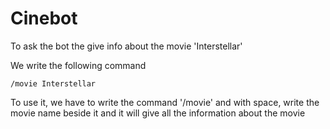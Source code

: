 # Cinebot

To ask the bot the give info about the movie 'Interstellar' 

We write the following command

```
/movie Interstellar
```

To use it, we have to write the command '/movie' and with space, write the movie name beside it and it will give all the information about the movie 


